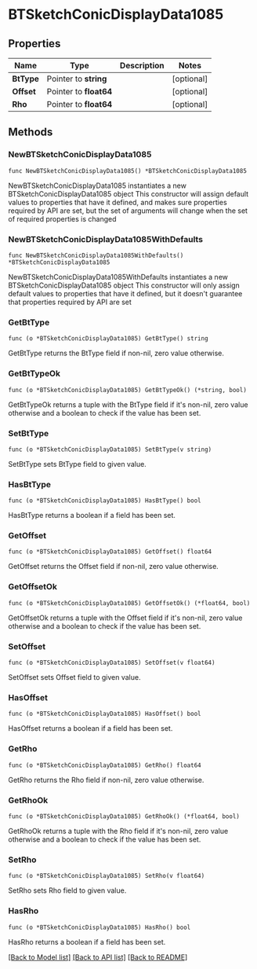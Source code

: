# BTSketchConicDisplayData1085

## Properties

Name | Type | Description | Notes
------------ | ------------- | ------------- | -------------
**BtType** | Pointer to **string** |  | [optional] 
**Offset** | Pointer to **float64** |  | [optional] 
**Rho** | Pointer to **float64** |  | [optional] 

## Methods

### NewBTSketchConicDisplayData1085

`func NewBTSketchConicDisplayData1085() *BTSketchConicDisplayData1085`

NewBTSketchConicDisplayData1085 instantiates a new BTSketchConicDisplayData1085 object
This constructor will assign default values to properties that have it defined,
and makes sure properties required by API are set, but the set of arguments
will change when the set of required properties is changed

### NewBTSketchConicDisplayData1085WithDefaults

`func NewBTSketchConicDisplayData1085WithDefaults() *BTSketchConicDisplayData1085`

NewBTSketchConicDisplayData1085WithDefaults instantiates a new BTSketchConicDisplayData1085 object
This constructor will only assign default values to properties that have it defined,
but it doesn't guarantee that properties required by API are set

### GetBtType

`func (o *BTSketchConicDisplayData1085) GetBtType() string`

GetBtType returns the BtType field if non-nil, zero value otherwise.

### GetBtTypeOk

`func (o *BTSketchConicDisplayData1085) GetBtTypeOk() (*string, bool)`

GetBtTypeOk returns a tuple with the BtType field if it's non-nil, zero value otherwise
and a boolean to check if the value has been set.

### SetBtType

`func (o *BTSketchConicDisplayData1085) SetBtType(v string)`

SetBtType sets BtType field to given value.

### HasBtType

`func (o *BTSketchConicDisplayData1085) HasBtType() bool`

HasBtType returns a boolean if a field has been set.

### GetOffset

`func (o *BTSketchConicDisplayData1085) GetOffset() float64`

GetOffset returns the Offset field if non-nil, zero value otherwise.

### GetOffsetOk

`func (o *BTSketchConicDisplayData1085) GetOffsetOk() (*float64, bool)`

GetOffsetOk returns a tuple with the Offset field if it's non-nil, zero value otherwise
and a boolean to check if the value has been set.

### SetOffset

`func (o *BTSketchConicDisplayData1085) SetOffset(v float64)`

SetOffset sets Offset field to given value.

### HasOffset

`func (o *BTSketchConicDisplayData1085) HasOffset() bool`

HasOffset returns a boolean if a field has been set.

### GetRho

`func (o *BTSketchConicDisplayData1085) GetRho() float64`

GetRho returns the Rho field if non-nil, zero value otherwise.

### GetRhoOk

`func (o *BTSketchConicDisplayData1085) GetRhoOk() (*float64, bool)`

GetRhoOk returns a tuple with the Rho field if it's non-nil, zero value otherwise
and a boolean to check if the value has been set.

### SetRho

`func (o *BTSketchConicDisplayData1085) SetRho(v float64)`

SetRho sets Rho field to given value.

### HasRho

`func (o *BTSketchConicDisplayData1085) HasRho() bool`

HasRho returns a boolean if a field has been set.


[[Back to Model list]](../README.md#documentation-for-models) [[Back to API list]](../README.md#documentation-for-api-endpoints) [[Back to README]](../README.md)


